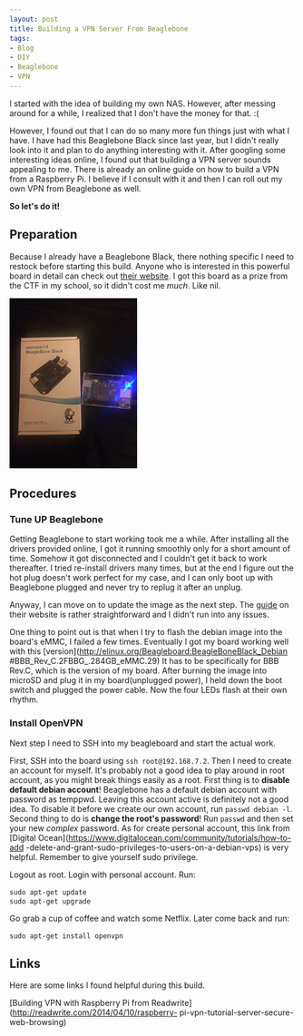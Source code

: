 ```yaml
---
layout: post
title: Building a VPN Server From Beaglebone
tags:
- Blog
- DIY
- Beaglebone
- VPN
---
```


I started with the idea of building my own NAS. However, after messing around 
for a while, I realized that I don't have the money for that. :(

However, I found out that I can do so many more fun things just with what I have.
I have had this Beaglebone Black since last year, but I didn't really look into
it and plan to do anything interesting with it. After googling some interesting
ideas online, I found out that building a VPN server sounds appealing to me.
There is already an online guide on how to build a VPN from a Raspberry Pi.
I believe if I consult with it and then I can roll out my own VPN from Beaglebone
as well.

**So let's do it!**

## Preparation

Because I already have a Beaglebone Black, there nothing specific I need to
restock before starting this build. Anyone who is interested in this powerful
board in detail can check out [their website](http://beagleboard.org/). I got 
this board as a prize from the CTF in my school, so it didn't cost me *much*.
Like nil.

![Beaglebone Black](/assets/beaglebone.jpg)

## Procedures

### Tune UP Beaglebone

Getting Beaglebone to start working took me a while. After installing all the
drivers provided online, I got it running smoothly only for a short amount of
time. Somehow it got disconnected and I couldn't get it back to work thereafter.
I tried re-install drivers many times, but at the end I figure out the hot plug
doesn't work perfect for my case, and I can only boot up with Beaglebone plugged
and never try to replug it after an unplug.

Anyway, I can move on to update the image as the next step. The 
[guide](http://beagleboard.org/getting-started) 
on their website is rather straightforward 
and I didn't run into any issues.

One thing to point out is that when I try to flash the debian image into the 
board's eMMC, I failed a few times. Eventually I got my board working well
with this 
[version](http://elinux.org/Beagleboard:BeagleBoneBlack_Debian
#BBB_Rev_C.2FBBG_.284GB_eMMC.29) 
It has to be specifically for BBB Rev.C, which
is the version of my board. After burning the image into microSD and plug it in my
board(unplugged power), I held down the boot switch and plugged the power cable.
Now the four LEDs flash at their own rhythm.

### Install OpenVPN

Next step I need to SSH into my beagleboard and start the actual work.

First, SSH into the board using `ssh root@192.168.7.2`. Then I need to create
an account for myself. It's probably not a good idea to play around in root 
account, as you might break things easily as a root. First thing is to **disable
default debian account**! Beaglebone has a default debian account with password
as temppwd. Leaving this account active is definitely not a good idea. To disable
it before we create our own account, run `passwd debian -l`. Second thing to do
is **change the root's password**! Run `passwd` and then set your new *complex*
password. As for create personal
account, this link from 
[Digital Ocean](https://www.digitalocean.com/community/tutorials/how-to-add
-delete-and-grant-sudo-privileges-to-users-on-a-debian-vps)
is very helpful. Remember to give yourself sudo privilege.

Logout as root. Login with personal account. Run:

```
sudo apt-get update
sudo apt-get upgrade
```

Go grab a cup of coffee and watch some Netflix. Later come back and run:

```
sudo apt-get install openvpn
```




## Links

Here are some links I found helpful during this build.

[Building VPN with Raspberry Pi from Readwrite](http://readwrite.com/2014/04/10/raspberry-
pi-vpn-tutorial-server-secure-web-browsing)

